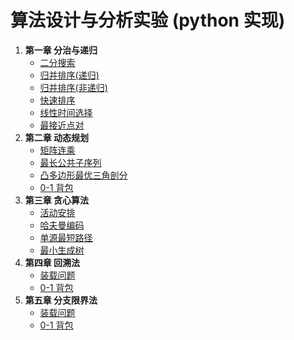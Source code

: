 # 算法设计与分析实验 (python 实现)
1. **第一章 分治与递归**
    - [二分搜索](./chapter1/二分搜索.py)
    - [归并排序(递归)](./chapter1/合并排序.py)
    - [归并排序(非递归)](./chapter1/merge_ort_noRecursion.py)
    - [快速排序](./chapter1/快速排序.py)
    - [线性时间选择](./chapter1/线性时间选择.py)
    - [最接近点对](./chapter1/最接近点对.py)
2. **第二章 动态规划**
    - [矩阵连乘](./chapter2/矩阵连乘.py)
    - [最长公共子序列](./chapter2/最长公共子序列.py)
    - [凸多边形最优三角剖分](./chapter2/凸多边形最优三角剖分.py)
    - [0-1 背包](./chapter2/0-1背包_动态规划.py)
3. **第三章 贪心算法**
    - [活动安排](./chapter3/活动安排.py)
    - [哈夫曼编码](./chapter3/哈夫曼编码.py)
    - [单源最短路径](./chapter3/单源最短路径.py)
    - [最小生成树](./chapter3/最小生成树.py)
4. **第四章 回溯法**
    - [装载问题](./chapter4/装载问题.py)
    - [0-1 背包](./chapter4/0-1背包.py)
5. **第五章 分支限界法**
    - [装载问题](./chapter5/装载问题_分支限界法.py)
    - [0-1 背包](./chapter5/0-1背包_分支限界法.py)

